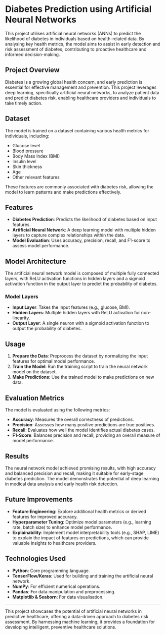 # Diabetes Prediction using Artificial Neural Networks

This project utilises artificial neural networks (ANNs) to predict the likelihood of diabetes in individuals based on health-related data. By analysing key health metrics, the model aims to assist in early detection and risk assessment of diabetes, contributing to proactive healthcare and informed decision-making.

## Project Overview

Diabetes is a growing global health concern, and early prediction is essential for effective management and prevention. This project leverages deep learning, specifically artificial neural networks, to analyze patient data and predict diabetes risk, enabling healthcare providers and individuals to take timely action.

## Dataset

The model is trained on a dataset containing various health metrics for individuals, including:
- Glucose level
- Blood pressure
- Body Mass Index (BMI)
- Insulin level
- Skin thickness
- Age
- Other relevant features

These features are commonly associated with diabetes risk, allowing the model to learn patterns and make predictions effectively.

## Features

- **Diabetes Prediction**: Predicts the likelihood of diabetes based on input features.
- **Artificial Neural Network**: A deep learning model with multiple hidden layers to capture complex relationships within the data.
- **Model Evaluation**: Uses accuracy, precision, recall, and F1-score to assess model performance.

## Model Architecture

The artificial neural network model is composed of multiple fully connected layers, with ReLU activation functions in hidden layers and a sigmoid activation function in the output layer to predict the probability of diabetes.

### Model Layers
- **Input Layer**: Takes the input features (e.g., glucose, BMI).
- **Hidden Layers**: Multiple hidden layers with ReLU activation for non-linearity.
- **Output Layer**: A single neuron with a sigmoid activation function to output the probability of diabetes.

## Usage

1. **Prepare the Data**: Preprocess the dataset by normalizing the input features for optimal model performance.
2. **Train the Model**: Run the training script to train the neural network model on the dataset.
3. **Make Predictions**: Use the trained model to make predictions on new data.


## Evaluation Metrics

The model is evaluated using the following metrics:
- **Accuracy**: Measures the overall correctness of predictions.
- **Precision**: Assesses how many positive predictions are true positives.
- **Recall**: Evaluates how well the model identifies actual diabetes cases.
- **F1-Score**: Balances precision and recall, providing an overall measure of model performance.

## Results

The neural network model achieved promising results, with high accuracy and balanced precision and recall, making it suitable for early-stage diabetes prediction. The model demonstrates the potential of deep learning in medical data analysis and early health risk detection.

## Future Improvements

- **Feature Engineering**: Explore additional health metrics or derived features for improved accuracy.
- **Hyperparameter Tuning**: Optimize model parameters (e.g., learning rate, batch size) to enhance model performance.
- **Explainability**: Implement model interpretability tools (e.g., SHAP, LIME) to explain the impact of features on predictions, which can provide valuable insights to healthcare providers.

## Technologies Used

- **Python**: Core programming language.
- **TensorFlow/Keras**: Used for building and training the artificial neural network.
- **NumPy**: For efficient numerical operations.
- **Pandas**: For data manipulation and preprocessing.
- **Matplotlib & Seaborn**: For data visualisation.

---

This project showcases the potential of artificial neural networks in predictive healthcare, offering a data-driven approach to diabetes risk assessment. By harnessing machine learning, it provides a foundation for developing intelligent, preventive healthcare solutions.
